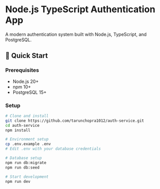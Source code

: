 # Node.js TypeScript Authentication App

A modern authentication system built with Node.js, TypeScript, and PostgreSQL.

## 🚀 Quick Start

### Prerequisites

- Node.js 20+
- npm 10+
- PostgreSQL 15+

### Setup

```bash
# Clone and install
git clone https://github.com/tarunchopra1012/auth-service.git
cd auth-service
npm install

# Environment setup
cp .env.example .env
# Edit .env with your database credentials

# Database setup
npm run db:migrate
npm run db:seed

# Start development
npm run dev
```
